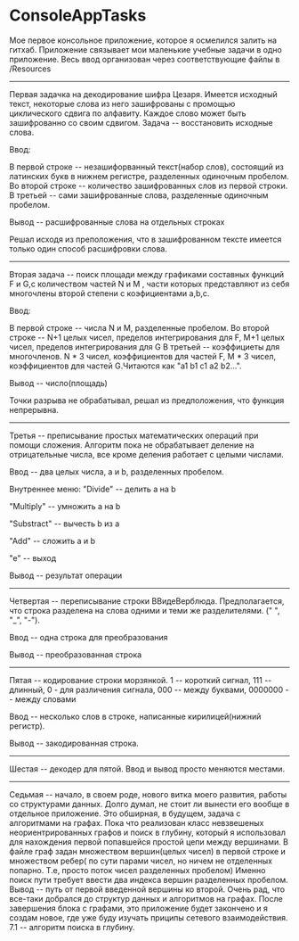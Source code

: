 # ConsoleAppTasks
Мое первое консольное приложение, которое я осмелился залить на гитхаб.
Приложение связывает мои маленькие учебные задачи в одно приложение. 
Весь ввод организован через соответствующие файлы в /Resources


-----------------------
Первая задачка на декодирование шифра Цезаря.
Имеется исходный текст, некоторые слова из него зашифрованы с промощью циклического сдвига по алфавиту. Каждое слово может быть зашифрованно со своим сдвигом. Задача -- восстановить исходные слова.

Ввод:

В первой строке -- незашифорванный текст(набор слов), состоящий из латинских букв в нижнем регистре, разделенных одиночным пробелом.
Во второй строке -- количество зашифрованных слов из первой строки.
В третьей -- сами зашифрованные слова, разделенные одиночным пробелом.

Вывод -- расшифрованные слова на отдельных строках

Решал исходя из преположения, что в зашифрованном тексте имеется только один способ расшифровки слова.

-----------------------
Вторая задача -- поиск площади между графиками составных функций F и G,с количеством частей N и M , части которых представляют из себя многочлены второй степени с коэфициентами a,b,c.

Ввод:

В первой строке -- числа N и M, разделенные пробелом.
Во второй строке -- N+1 целых чисел, пределов интегрирования для F, M+1 целых чисел, пределов интегрирования для G
В третьей -- коэффициеты для многочленов. N * 3 чисел, коэффициентов для частей F, M * 3 чисел, коэффициентов для частей G.Читаются как "a1 b1 c1 a2 b2...".

Вывод -- число(площадь)

Точки разрыва не обрабатывал, решал из предположения, что функция непрерывна.

-----------------------
Третья -- преписывание простых математических операций при помощи сложения. Алгоритм пока не обрабатывает деление на отрицательные числа, все кроме деления работает с целыми числами.

Ввод -- два целых числа, a и b, разделенных пробелом.

Внутреннее меню:
"Divide" -- делить a на b

"Multiply" -- умножить a на b

"Substract" -- вычесть b из a

"Add" -- сложить a и b

"e" -- выход

Вывод -- результат операции

-----------------------
Четвертая -- переписывание строки ВВидеВерблюда. Предполагается, что строка разделена на слова одними и теми же разделителями. (" ", "_", "-").

Ввод -- одна строка для преобразования

Вывод -- преобразованная строка

-----------------------
Пятая -- кодирование строки морзянкой. 1 -- короткий сигнал, 111 -- длинный, 0 - для различения сигнала, 000 -- между буквами, 0000000 -- между словами

Ввод -- несколько слов в строке, написанные кирилицей(нижний регистр).

Вывод -- закодированная строка.

-----------------------
Шестая -- декодер для пятой. Ввод и вывод просто меняются местами. 

-----------------------

Седьмая -- начало, в своем роде, нового витка моего развития, работы со структурами данных. Долго думал, не стоит ли вынести его вообще в отдельное приложение. Это обширная, в будущем, задача с алгоритмами на графах. Пока что реализован класс невзвешеных неориентрированных графов и поиск в глубину, который я использовал для нахождения первой попавшейся простой цепи между вершинами. В файле граф задан множеством вершин(целых чисел) в первой строке и множеством ребер( по сути парами чисел, но ничем не отделенных попарно. Т.е, просто поток чисел разделенных пробелом) Именно поиск пути требует ввести два индекса вершин разделенных пробелом. Вывод -- путь от первой введенной вершины ко второй. Очень рад, что все-таки добрался до структур данных и алгоритмов на графах. После завершения блока с графами, это приложение будет закончено и я создам новое, где уже буду изучать приципы сетевого взаимодействия.
  7.1 -- алгоритм поиска в глубину.
